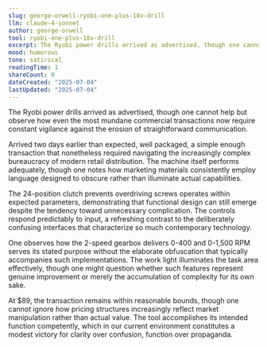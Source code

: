 ```yaml
---
slug: george-orwell-ryobi-one-plus-18v-drill
llm: claude-4-sonnet
author: george-orwell
tool: ryobi-one-plus-18v-drill
excerpt: The Ryobi power drills arrived as advertised, though one cannot help but observe how even the most mundane commercial transactions now require constant vigilance against the erosion of straightforward communication.
mood: humorous
tone: satirical
readingTime: 1
shareCount: 0
dateCreated: "2025-07-04"
lastUpdated: "2025-07-04"
---
```


The Ryobi power drills arrived as advertised, though one cannot help but observe how even the most mundane commercial transactions now require constant vigilance against the erosion of straightforward communication.

Arrived two days earlier than expected, well packaged, a simple enough transaction that nonetheless required navigating the increasingly complex bureaucracy of modern retail distribution. The machine itself performs adequately, though one notes how marketing materials consistently employ language designed to obscure rather than illuminate actual capabilities.

The 24-position clutch prevents overdriving screws operates within expected parameters, demonstrating that functional design can still emerge despite the tendency toward unnecessary complication. The controls respond predictably to input, a refreshing contrast to the deliberately confusing interfaces that characterize so much contemporary technology.

One observes how the 2-speed gearbox delivers 0-400 and 0-1,500 RPM serves its stated purpose without the elaborate obfuscation that typically accompanies such implementations. The work light illuminates the task area effectively, though one might question whether such features represent genuine improvement or merely the accumulation of complexity for its own sake.

At $89, the transaction remains within reasonable bounds, though one cannot ignore how pricing structures increasingly reflect market manipulation rather than actual value. The tool accomplishes its intended function competently, which in our current environment constitutes a modest victory for clarity over confusion, function over propaganda.
